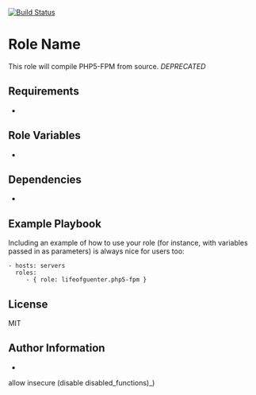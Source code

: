[![Build Status](https://travis-ci.org/lifeofguenter/ansible-role-php5-fpm.svg?branch=master)](https://travis-ci.org/lifeofguenter/ansible-role-php5-fpm)

Role Name
=========

This role will compile PHP5-FPM from source. _DEPRECATED_

Requirements
------------

-

Role Variables
--------------

-

Dependencies
------------

-

Example Playbook
----------------

Including an example of how to use your role (for instance, with variables passed in as parameters) is always nice for users too:

    - hosts: servers
      roles:
         - { role: lifeofguenter.php5-fpm }

License
-------

MIT

Author Information
------------------

-


allow insecure (disable disabled_functions)_)